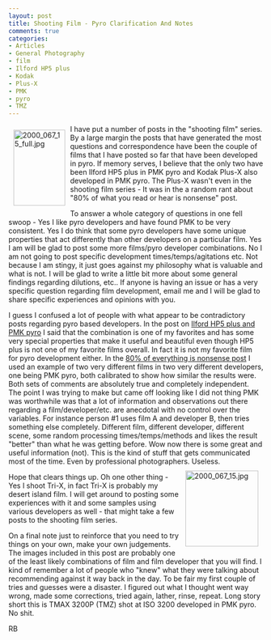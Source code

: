 ```yaml
---
layout: post
title: Shooting Film - Pyro Clarification And Notes
comments: true
categories:
- Articles
- General Photography
- film
- Ilford HP5 plus
- Kodak
- Plus-X
- PMK
- pyro
- TMZ
---
```

<a rel="lightbox" href="/wp-content/uploads/2009/06/2000_067_15_full.jpg"><img title="2000_067_15_full.jpg" src="/wp-content/uploads/2009/06/.thumbs/.2000_067_15_full.jpg" border="0" alt="2000_067_15_full.jpg" hspace="10" vspace="10" width="102" height="150" align="left" /></a>I have put a number of posts in the "shooting film" series. By a large margin the posts that have generated the most questions and correspondence have been the couple of films that I have posted so far that have been developed in pyro. If memory serves, I believe that the only two have been Ilford HP5 plus in PMK pyro and Kodak Plus-X also developed in PMK pyro. The Plus-X wasn't even in the shooting film series - It was in the a random rant about "80% of what you read or hear is nonsense" post.

To answer a whole category of questions in one fell swoop - Yes I like pyro developers and have found PMK to be very consistent. Yes I do think that some pyro developers have some unique properties that act differently than other developers on a particular film. Yes I am will be glad to post some more films/pyro developer combinations. No I am not going to post specific development times/temps/agitations etc. Not because I am stingy, it just goes against my philosophy what is valuable and what is not. I will be glad to write a little bit more about some general findings regarding dilutions, etc.. If anyone is having an issue or has a very specific question regarding film development, email me and I will be glad to share specific experiences and opinions with you.

I guess I confused a lot of people with what appear to be contradictory posts regarding pyro based developers. In the post on <a href="http://photo.rwboyer.com/2009/06/shooting-film-ilford-hp5-plus/">Ilford HP5 plus and PMK pyro</a> I said that the combination is one of my favorites and has some very special properties that make it useful and beautiful even though HP5 plus is not one of my favorite films overall. In fact it is not my favorite film for pyro development either. In the <a href="http://photo.rwboyer.com/2009/06/80-of-everything-you-read-about-photography-is-complete-nonsense/">80% of everything is nonsense post</a> I used an example of two very different films in two very different developers, one being PMK pyro, both calibrated to show how similar the results were. Both sets of comments are absolutely true and completely independent. The point I was trying to make but came off looking like I did not thing PMK was worthwhile was that a lot of information and observations out there regarding a film/developer/etc. are anecdotal with no control over the variables. For instance person #1 uses film A and developer B, then tries something else completely. Different film, different developer, different scene, some random processing times/temps/methods and likes the result "better" than what he was getting before. Wow now there is some great and useful information (not). This is the kind of stuff that gets communicated most of the time. Even by professional photographers. Useless.<a rel="lightbox" href="/wp-content/uploads/2009/06/2000_067_15.jpg"><img title="2000_067_15.jpg" src="/wp-content/uploads/2009/06/.thumbs/.2000_067_15.jpg" border="0" alt="2000_067_15.jpg" hspace="10" vspace="10" width="144" height="150" align="right" /></a>

Hope that clears things up. Oh one other thing - Yes I shoot Tri-X, in fact Tri-X is probably my desert island film. I will get around to posting some experiences with it and some samples using various developers as well - that might take a few posts to the shooting film series.

On a final note just to reinforce that you need to try things on your own, make your own judgements. The images included in this post are probably one of the least likely combinations of film and film developer that you will find. I kind of remember a lot of people who "knew" what they were talking about recommending against it way back in the day. To be fair my first couple of tries and guesses were a disaster. I figured out what I thought went way wrong, made some corrections, tried again, lather, rinse, repeat. Long story short this is TMAX 3200P (TMZ) shot at ISO 3200 developed in PMK pyro. No shit.

RB